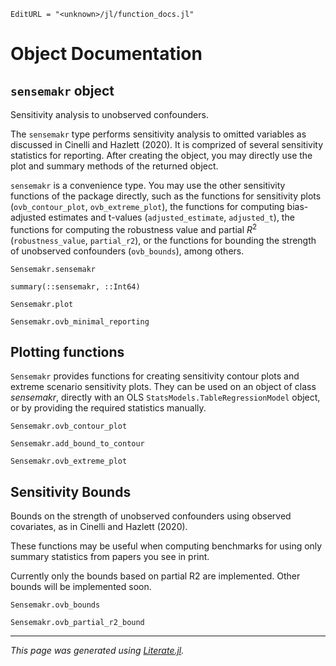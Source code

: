 ```@meta
EditURL = "<unknown>/jl/function_docs.jl"
```

# Object Documentation

## `sensemakr` object

Sensitivity analysis to unobserved confounders.

The `sensemakr` type performs sensitivity analysis to omitted variables as discussed in Cinelli and Hazlett (2020). It is comprized of several sensitivity statistics for reporting. After creating the object, you may directly use the plot and summary methods of the returned object.

`sensemakr` is a convenience type. You may use the other sensitivity functions of the package directly, such as the functions for sensitivity plots (`ovb_contour_plot`, `ovb_extreme_plot`), the functions for computing bias-adjusted estimates and t-values (`adjusted_estimate`, `adjusted_t`), the functions for computing the robustness value and partial $R^2$ (`robustness_value`, `partial_r2`), or the functions for bounding the strength of unobserved confounders (`ovb_bounds`), among others.

```@docs
Sensemakr.sensemakr
```

```@docs
summary(::sensemakr, ::Int64)
```

```@docs
Sensemakr.plot
```

```@docs
Sensemakr.ovb_minimal_reporting
```

## Plotting functions

`Sensemakr` provides functions for creating sensitivity contour plots and extreme scenario sensitivity plots. They can be used on an object of class *sensemakr*, directly with an OLS `StatsModels.TableRegressionModel` object, or by providing the required statistics manually.

```@docs
Sensemakr.ovb_contour_plot
```

```@docs
Sensemakr.add_bound_to_contour
```

```@docs
Sensemakr.ovb_extreme_plot
```

## Sensitivity Bounds

Bounds on the strength of unobserved confounders using observed covariates, as in Cinelli and Hazlett (2020).

These functions may be useful when computing benchmarks for using only summary statistics from papers you see in print.

Currently only the bounds based on partial R2 are implemented. Other bounds will be implemented soon.

```@docs
Sensemakr.ovb_bounds
```

```@docs
Sensemakr.ovb_partial_r2_bound
```

---

*This page was generated using [Literate.jl](https://github.com/fredrikekre/Literate.jl).*

